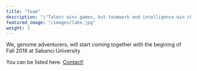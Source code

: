 ```yaml
---
title: "Team"
description: "\"Talent wins games, but teamwork and intelligence win championships.\" \n       Michael Jordan"
featured_image: "/images/lake.jpg"
weight: 3
---
```

We, genome adventurers, will start coming together with the begining of Fall 2018 at Sabanci University

You can be listed here. [Contact!](/contact)